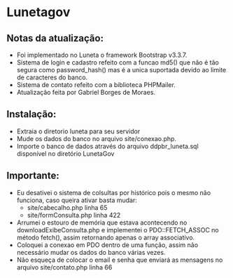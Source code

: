 # Lunetagov
## Notas da atualização:
- Foi implementado no Luneta o framework Bootstrap v3.3.7.
- Sistema de login e cadastro refeito com a funcao md5() que não é tão segura como password_hash() mas é a unica suportada devido ao limite de caracteres do banco.
- Sistema de contato refeito com a biblioteca PHPMailer.
- Atualização feita por Gabriel Borges de Moraes.

## Instalação:
- Extraia o diretorio luneta para seu servidor
- Mude os dados do banco no arquivo site/conexao.php.
- Importe o banco de dados através do arquivo ddpbr_luneta.sql disponível no diretório LunetaGov
 
## Importante: 
- Eu desativei o sistema de colsultas por histórico pois o mesmo não funciona, caso queira ativar basta mudar: 
	- site/cabecalho.php linha 65
	- site/formConsulta.php linha 422
- Arrumei o estouro de memória que estava acontecendo no downloadExibeConsulta.php e implementei o PDO::FETCH_ASSOC no método fetch(), assim retornando apenas o array associativo.
- Coloquei a conexao em PDO dentro de uma função, assim não necessário mudar os dados do banco várias vezes.
- Não esqueça de colocar o email e senha que enviará as mensagens no arquivo site/contato.php linha 66
